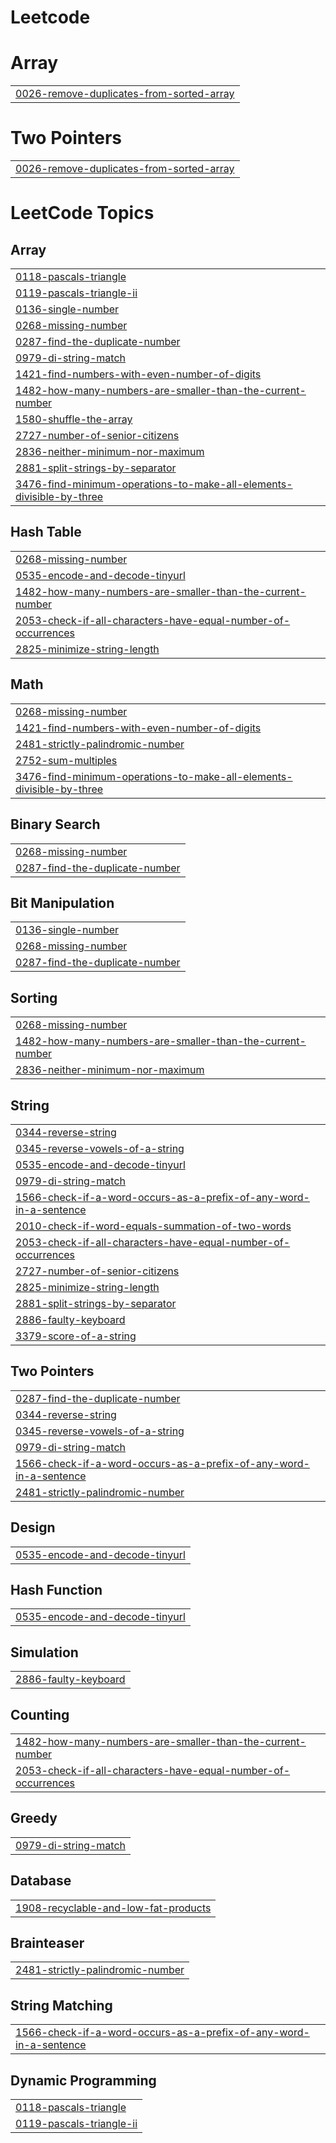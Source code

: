 # Leetcode


# Array
|  |
| ------- |
| [0026-remove-duplicates-from-sorted-array](https://github.com/PS-Naveen/Leetcode/tree/master/0026-remove-duplicates-from-sorted-array) |
# Two Pointers
|  |
| ------- |
| [0026-remove-duplicates-from-sorted-array](https://github.com/PS-Naveen/Leetcode/tree/master/0026-remove-duplicates-from-sorted-array) |
<!---LeetCode Topics Start-->
# LeetCode Topics
## Array
|  |
| ------- |
| [0118-pascals-triangle](https://github.com/PS-Naveen/Leetcode/tree/master/0118-pascals-triangle) |
| [0119-pascals-triangle-ii](https://github.com/PS-Naveen/Leetcode/tree/master/0119-pascals-triangle-ii) |
| [0136-single-number](https://github.com/PS-Naveen/Leetcode/tree/master/0136-single-number) |
| [0268-missing-number](https://github.com/PS-Naveen/Leetcode/tree/master/0268-missing-number) |
| [0287-find-the-duplicate-number](https://github.com/PS-Naveen/Leetcode/tree/master/0287-find-the-duplicate-number) |
| [0979-di-string-match](https://github.com/PS-Naveen/Leetcode/tree/master/0979-di-string-match) |
| [1421-find-numbers-with-even-number-of-digits](https://github.com/PS-Naveen/Leetcode/tree/master/1421-find-numbers-with-even-number-of-digits) |
| [1482-how-many-numbers-are-smaller-than-the-current-number](https://github.com/PS-Naveen/Leetcode/tree/master/1482-how-many-numbers-are-smaller-than-the-current-number) |
| [1580-shuffle-the-array](https://github.com/PS-Naveen/Leetcode/tree/master/1580-shuffle-the-array) |
| [2727-number-of-senior-citizens](https://github.com/PS-Naveen/Leetcode/tree/master/2727-number-of-senior-citizens) |
| [2836-neither-minimum-nor-maximum](https://github.com/PS-Naveen/Leetcode/tree/master/2836-neither-minimum-nor-maximum) |
| [2881-split-strings-by-separator](https://github.com/PS-Naveen/Leetcode/tree/master/2881-split-strings-by-separator) |
| [3476-find-minimum-operations-to-make-all-elements-divisible-by-three](https://github.com/PS-Naveen/Leetcode/tree/master/3476-find-minimum-operations-to-make-all-elements-divisible-by-three) |
## Hash Table
|  |
| ------- |
| [0268-missing-number](https://github.com/PS-Naveen/Leetcode/tree/master/0268-missing-number) |
| [0535-encode-and-decode-tinyurl](https://github.com/PS-Naveen/Leetcode/tree/master/0535-encode-and-decode-tinyurl) |
| [1482-how-many-numbers-are-smaller-than-the-current-number](https://github.com/PS-Naveen/Leetcode/tree/master/1482-how-many-numbers-are-smaller-than-the-current-number) |
| [2053-check-if-all-characters-have-equal-number-of-occurrences](https://github.com/PS-Naveen/Leetcode/tree/master/2053-check-if-all-characters-have-equal-number-of-occurrences) |
| [2825-minimize-string-length](https://github.com/PS-Naveen/Leetcode/tree/master/2825-minimize-string-length) |
## Math
|  |
| ------- |
| [0268-missing-number](https://github.com/PS-Naveen/Leetcode/tree/master/0268-missing-number) |
| [1421-find-numbers-with-even-number-of-digits](https://github.com/PS-Naveen/Leetcode/tree/master/1421-find-numbers-with-even-number-of-digits) |
| [2481-strictly-palindromic-number](https://github.com/PS-Naveen/Leetcode/tree/master/2481-strictly-palindromic-number) |
| [2752-sum-multiples](https://github.com/PS-Naveen/Leetcode/tree/master/2752-sum-multiples) |
| [3476-find-minimum-operations-to-make-all-elements-divisible-by-three](https://github.com/PS-Naveen/Leetcode/tree/master/3476-find-minimum-operations-to-make-all-elements-divisible-by-three) |
## Binary Search
|  |
| ------- |
| [0268-missing-number](https://github.com/PS-Naveen/Leetcode/tree/master/0268-missing-number) |
| [0287-find-the-duplicate-number](https://github.com/PS-Naveen/Leetcode/tree/master/0287-find-the-duplicate-number) |
## Bit Manipulation
|  |
| ------- |
| [0136-single-number](https://github.com/PS-Naveen/Leetcode/tree/master/0136-single-number) |
| [0268-missing-number](https://github.com/PS-Naveen/Leetcode/tree/master/0268-missing-number) |
| [0287-find-the-duplicate-number](https://github.com/PS-Naveen/Leetcode/tree/master/0287-find-the-duplicate-number) |
## Sorting
|  |
| ------- |
| [0268-missing-number](https://github.com/PS-Naveen/Leetcode/tree/master/0268-missing-number) |
| [1482-how-many-numbers-are-smaller-than-the-current-number](https://github.com/PS-Naveen/Leetcode/tree/master/1482-how-many-numbers-are-smaller-than-the-current-number) |
| [2836-neither-minimum-nor-maximum](https://github.com/PS-Naveen/Leetcode/tree/master/2836-neither-minimum-nor-maximum) |
## String
|  |
| ------- |
| [0344-reverse-string](https://github.com/PS-Naveen/Leetcode/tree/master/0344-reverse-string) |
| [0345-reverse-vowels-of-a-string](https://github.com/PS-Naveen/Leetcode/tree/master/0345-reverse-vowels-of-a-string) |
| [0535-encode-and-decode-tinyurl](https://github.com/PS-Naveen/Leetcode/tree/master/0535-encode-and-decode-tinyurl) |
| [0979-di-string-match](https://github.com/PS-Naveen/Leetcode/tree/master/0979-di-string-match) |
| [1566-check-if-a-word-occurs-as-a-prefix-of-any-word-in-a-sentence](https://github.com/PS-Naveen/Leetcode/tree/master/1566-check-if-a-word-occurs-as-a-prefix-of-any-word-in-a-sentence) |
| [2010-check-if-word-equals-summation-of-two-words](https://github.com/PS-Naveen/Leetcode/tree/master/2010-check-if-word-equals-summation-of-two-words) |
| [2053-check-if-all-characters-have-equal-number-of-occurrences](https://github.com/PS-Naveen/Leetcode/tree/master/2053-check-if-all-characters-have-equal-number-of-occurrences) |
| [2727-number-of-senior-citizens](https://github.com/PS-Naveen/Leetcode/tree/master/2727-number-of-senior-citizens) |
| [2825-minimize-string-length](https://github.com/PS-Naveen/Leetcode/tree/master/2825-minimize-string-length) |
| [2881-split-strings-by-separator](https://github.com/PS-Naveen/Leetcode/tree/master/2881-split-strings-by-separator) |
| [2886-faulty-keyboard](https://github.com/PS-Naveen/Leetcode/tree/master/2886-faulty-keyboard) |
| [3379-score-of-a-string](https://github.com/PS-Naveen/Leetcode/tree/master/3379-score-of-a-string) |
## Two Pointers
|  |
| ------- |
| [0287-find-the-duplicate-number](https://github.com/PS-Naveen/Leetcode/tree/master/0287-find-the-duplicate-number) |
| [0344-reverse-string](https://github.com/PS-Naveen/Leetcode/tree/master/0344-reverse-string) |
| [0345-reverse-vowels-of-a-string](https://github.com/PS-Naveen/Leetcode/tree/master/0345-reverse-vowels-of-a-string) |
| [0979-di-string-match](https://github.com/PS-Naveen/Leetcode/tree/master/0979-di-string-match) |
| [1566-check-if-a-word-occurs-as-a-prefix-of-any-word-in-a-sentence](https://github.com/PS-Naveen/Leetcode/tree/master/1566-check-if-a-word-occurs-as-a-prefix-of-any-word-in-a-sentence) |
| [2481-strictly-palindromic-number](https://github.com/PS-Naveen/Leetcode/tree/master/2481-strictly-palindromic-number) |
## Design
|  |
| ------- |
| [0535-encode-and-decode-tinyurl](https://github.com/PS-Naveen/Leetcode/tree/master/0535-encode-and-decode-tinyurl) |
## Hash Function
|  |
| ------- |
| [0535-encode-and-decode-tinyurl](https://github.com/PS-Naveen/Leetcode/tree/master/0535-encode-and-decode-tinyurl) |
## Simulation
|  |
| ------- |
| [2886-faulty-keyboard](https://github.com/PS-Naveen/Leetcode/tree/master/2886-faulty-keyboard) |
## Counting
|  |
| ------- |
| [1482-how-many-numbers-are-smaller-than-the-current-number](https://github.com/PS-Naveen/Leetcode/tree/master/1482-how-many-numbers-are-smaller-than-the-current-number) |
| [2053-check-if-all-characters-have-equal-number-of-occurrences](https://github.com/PS-Naveen/Leetcode/tree/master/2053-check-if-all-characters-have-equal-number-of-occurrences) |
## Greedy
|  |
| ------- |
| [0979-di-string-match](https://github.com/PS-Naveen/Leetcode/tree/master/0979-di-string-match) |
## Database
|  |
| ------- |
| [1908-recyclable-and-low-fat-products](https://github.com/PS-Naveen/Leetcode/tree/master/1908-recyclable-and-low-fat-products) |
## Brainteaser
|  |
| ------- |
| [2481-strictly-palindromic-number](https://github.com/PS-Naveen/Leetcode/tree/master/2481-strictly-palindromic-number) |
## String Matching
|  |
| ------- |
| [1566-check-if-a-word-occurs-as-a-prefix-of-any-word-in-a-sentence](https://github.com/PS-Naveen/Leetcode/tree/master/1566-check-if-a-word-occurs-as-a-prefix-of-any-word-in-a-sentence) |
## Dynamic Programming
|  |
| ------- |
| [0118-pascals-triangle](https://github.com/PS-Naveen/Leetcode/tree/master/0118-pascals-triangle) |
| [0119-pascals-triangle-ii](https://github.com/PS-Naveen/Leetcode/tree/master/0119-pascals-triangle-ii) |
<!---LeetCode Topics End-->